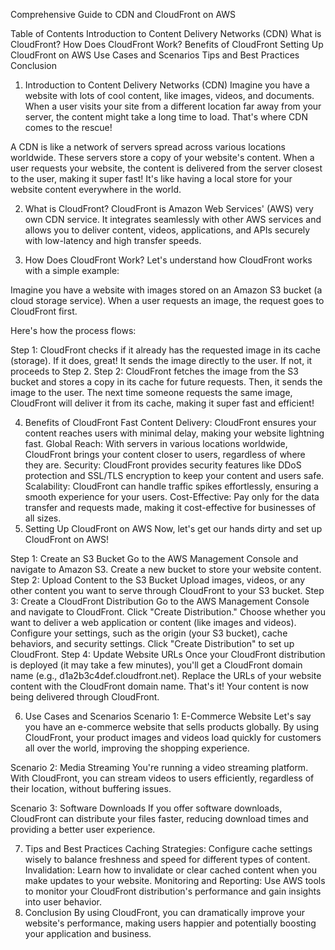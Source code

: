 Comprehensive Guide to CDN and CloudFront on AWS

Table of Contents
Introduction to Content Delivery Networks (CDN)
What is CloudFront?
How Does CloudFront Work?
Benefits of CloudFront
Setting Up CloudFront on AWS
Use Cases and Scenarios
Tips and Best Practices
Conclusion
1. Introduction to Content Delivery Networks (CDN)
Imagine you have a website with lots of cool content, like images, videos, and documents. When a user visits your site from a different location far away from your server, the content might take a long time to load. That's where CDN comes to the rescue!

A CDN is like a network of servers spread across various locations worldwide. These servers store a copy of your website's content. When a user requests your website, the content is delivered from the server closest to the user, making it super fast! It's like having a local store for your website content everywhere in the world.

2. What is CloudFront?
CloudFront is Amazon Web Services' (AWS) very own CDN service. It integrates seamlessly with other AWS services and allows you to deliver content, videos, applications, and APIs securely with low-latency and high transfer speeds.

3. How Does CloudFront Work?
Let's understand how CloudFront works with a simple example:

Imagine you have a website with images stored on an Amazon S3 bucket (a cloud storage service). When a user requests an image, the request goes to CloudFront first.

Here's how the process flows:

Step 1: CloudFront checks if it already has the requested image in its cache (storage). If it does, great! It sends the image directly to the user. If not, it proceeds to Step 2.
Step 2: CloudFront fetches the image from the S3 bucket and stores a copy in its cache for future requests. Then, it sends the image to the user.
The next time someone requests the same image, CloudFront will deliver it from its cache, making it super fast and efficient!

4. Benefits of CloudFront
Fast Content Delivery: CloudFront ensures your content reaches users with minimal delay, making your website lightning fast.
Global Reach: With servers in various locations worldwide, CloudFront brings your content closer to users, regardless of where they are.
Security: CloudFront provides security features like DDoS protection and SSL/TLS encryption to keep your content and users safe.
Scalability: CloudFront can handle traffic spikes effortlessly, ensuring a smooth experience for your users.
Cost-Effective: Pay only for the data transfer and requests made, making it cost-effective for businesses of all sizes.
5. Setting Up CloudFront on AWS
Now, let's get our hands dirty and set up CloudFront on AWS!

Step 1: Create an S3 Bucket
Go to the AWS Management Console and navigate to Amazon S3.
Create a new bucket to store your website content.
Step 2: Upload Content to the S3 Bucket
Upload images, videos, or any other content you want to serve through CloudFront to your S3 bucket.
Step 3: Create a CloudFront Distribution
Go to the AWS Management Console and navigate to CloudFront.
Click "Create Distribution."
Choose whether you want to deliver a web application or content (like images and videos).
Configure your settings, such as the origin (your S3 bucket), cache behaviors, and security settings.
Click "Create Distribution" to set up CloudFront.
Step 4: Update Website URLs
Once your CloudFront distribution is deployed (it may take a few minutes), you'll get a CloudFront domain name (e.g., d1a2b3c4def.cloudfront.net).
Replace the URLs of your website content with the CloudFront domain name.
That's it! Your content is now being delivered through CloudFront.

6. Use Cases and Scenarios
Scenario 1: E-Commerce Website
Let's say you have an e-commerce website that sells products globally. By using CloudFront, your product images and videos load quickly for customers all over the world, improving the shopping experience.

Scenario 2: Media Streaming
You're running a video streaming platform. With CloudFront, you can stream videos to users efficiently, regardless of their location, without buffering issues.

Scenario 3: Software Downloads
If you offer software downloads, CloudFront can distribute your files faster, reducing download times and providing a better user experience.

7. Tips and Best Practices
Caching Strategies: Configure cache settings wisely to balance freshness and speed for different types of content.
Invalidation: Learn how to invalidate or clear cached content when you make updates to your website.
Monitoring and Reporting: Use AWS tools to monitor your CloudFront distribution's performance and gain insights into user behavior.
8. Conclusion
By using CloudFront, you can dramatically improve your website's performance, making users happier and potentially boosting your application and business.
